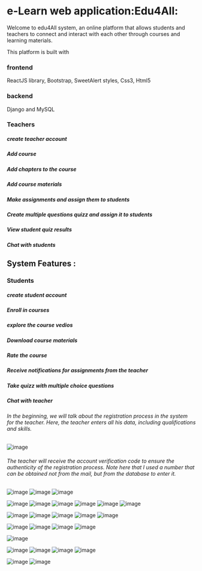 # e-Learn web application:Edu4All:
Welcome to edu4All system, an online platform that allows students and teachers to connect and interact with each other through courses and learning materials.

This platform is built with
### frontend
ReactJS library, Bootstrap, SweetAlert styles, Css3, Html5
### backend
Django and MySQL

### Teachers
##### create teacher account
##### Add course
##### Add chapters to the course
##### Add course materials
##### Make assignments and assign them to students
##### Create multiple questions quizz and assign it to students
##### View student quiz results
##### Chat with students

## System Features :
### Students
##### create student account
##### Enroll in courses
##### explore the course vedios
##### Download course materials
##### Rate the course
##### Receive notifications for assignments from the teacher
##### Take quizz with multiple choice questions
##### Chat with teacher
###### In the beginning, we will talk about the registration process in the system for the teacher. Here, the teacher enters all his data, including qualifications and skills.
![image](https://user-images.githubusercontent.com/108693961/211422578-94694b4e-6e49-4701-8293-9cd68050f7c6.png)
###### The teacher will receive the account verification code to ensure the authenticity of the registration process. Note here that I used a number that can be obtained not from the mail, but from the database to enter it.
![image](https://user-images.githubusercontent.com/108693961/211424064-ca07b371-ef82-4cb5-bb74-bb4ab4c895dd.png)
![image](https://user-images.githubusercontent.com/108693961/211425614-383485f8-75b0-4f49-9ed8-91a9a6e9ffdf.png)
![image](https://user-images.githubusercontent.com/108693961/211425682-ac49e7a4-f631-4b7d-941f-9e5337e30b82.png)

![image](https://user-images.githubusercontent.com/108693961/211425647-6b195f72-e02a-4d32-ada3-28d9739a031b.png)
![image](https://user-images.githubusercontent.com/108693961/211425722-63007557-1d27-46fd-9780-a79c2c0cad1c.png)
![image](https://user-images.githubusercontent.com/108693961/211425747-746ef667-4018-4231-b0cc-0f7f66d44d93.png)
![image](https://user-images.githubusercontent.com/108693961/211425779-eed9bd50-2566-4a37-acb2-63587b39a971.png)
![image](https://user-images.githubusercontent.com/108693961/211425844-37786c1b-f3a0-494d-8209-4bc5195a1727.png)
![image](https://user-images.githubusercontent.com/108693961/211425884-b96d78b8-e41f-4ba2-9d13-bdc2e0f6a452.png)


![image](https://user-images.githubusercontent.com/108693961/211425954-f0f168b6-5483-4ea9-b981-eda30303328d.png)
![image](https://user-images.githubusercontent.com/108693961/211425979-81f13533-70a8-4cf9-8d09-488256fafc69.png)
![image](https://user-images.githubusercontent.com/108693961/211426093-aac92d74-bd12-48e0-a824-0cc4e793cb95.png)
![image](https://user-images.githubusercontent.com/108693961/211426144-f976d1d1-9b8f-4a7d-b855-f5a1212f190e.png)
![image](https://user-images.githubusercontent.com/108693961/211426180-545b9098-4965-4a6f-800f-248e053d3744.png)

![image](https://user-images.githubusercontent.com/108693961/211426220-583fc6d4-2bdd-47ba-b18c-4f34ad8fd3ba.png)
![image](https://user-images.githubusercontent.com/108693961/211426289-7a8f0d87-07c4-433f-b681-1bb45b84ca3e.png)
![image](https://user-images.githubusercontent.com/108693961/211426340-30d8c337-63ed-4b9a-b68b-1f4ef4f09743.png)
![image](https://user-images.githubusercontent.com/108693961/211426463-a90ee2ab-bb50-4d4d-a6f0-3fee1bc56c6b.png)

![image](https://user-images.githubusercontent.com/108693961/211427467-6e7276ed-53f8-4830-98b4-f9c379590664.png)

![image](https://user-images.githubusercontent.com/108693961/211426509-eddb1222-b627-430d-9e36-17c26e97ddbd.png)
![image](https://user-images.githubusercontent.com/108693961/211426547-8859ab6f-0164-4825-b05d-d12aa21f3126.png)
![image](https://user-images.githubusercontent.com/108693961/211426757-90c6b5e2-0f41-4256-8b6c-435bec17e879.png)
![image](https://user-images.githubusercontent.com/108693961/211426792-73ffa9c6-488f-4dcc-9280-d352041990a2.png)

![image](https://user-images.githubusercontent.com/108693961/211426584-cc3fcae1-278a-495a-bf5b-2398661dbaf5.png)
![image](https://user-images.githubusercontent.com/108693961/211426610-f0109149-fa99-4f14-9a30-5d39e46ca0ec.png)



